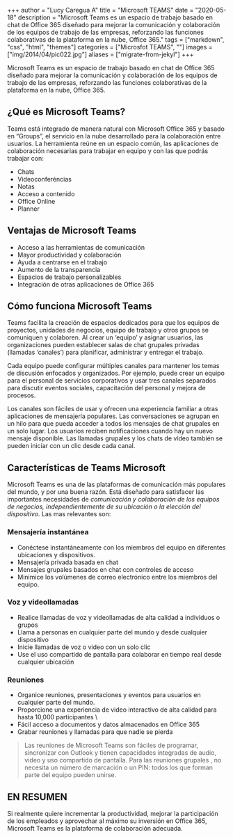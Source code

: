 +++
author = "Lucy Caregua A"
title = "Microsoft TEAMS"
date = "2020-05-18"
description = "Microsoft Teams es un espacio de trabajo basado en chat de Office 365 diseñado para mejorar la comunicación y colaboración de los equipos de trabajo de las empresas, reforzando las funciones colaborativas de la plataforma en la nube, Office 365."
tags = ["markdown", "css", "html", "themes"]
categories = ["Microsfot TEAMS", ""]
images  = ["img/2014/04/pic022.jpg"]
aliases = ["migrate-from-jekyl"]
+++

 Microsoft Teams es un espacio de trabajo basado en chat de Office 365 diseñado para mejorar la comunicación y colaboración de los equipos de trabajo de las empresas, reforzando las funciones colaborativas de la plataforma en la nube, Office 365.

## ¿Qué es Microsoft Teams?

Teams está integrado de manera natural con Microsoft Office 365 y basado en “Groups”, el servicio en la nube desarrollado para la colaboración entre usuarios. La herramienta reúne en un espacio común, las aplicaciones de colaboración necesarias para trabajar en equipo y con las que podrás trabajar con:

* Chats
* Videoconferéncias
* Notas
* Acceso a contenido
* Office Online
* Planner

## Ventajas de Microsoft Teams
* Acceso a las herramientas de comunicación
* Mayor productividad y colaboración
* Ayuda a centrarse en el trabajo
* Aumento de la transparencia
* Espacios de trabajo personalizables
* Integración de otras aplicaciones de Office 365

## Cómo funciona Microsoft Teams

Teams facilita la creación de espacios dedicados para que los equipos de proyectos, unidades de negocios, equipo de trabajo  y otros grupos se comuniquen y colaboren. Al crear un ‘equipo’ y asignar usuarios, las organizaciones pueden establecer salas de chat grupales privadas (llamadas ‘canales’) para planificar, administrar y entregar el trabajo.

Cada equipo puede configurar múltiples canales para mantener los temas de discusión enfocados y organizados. Por ejemplo, puede crear un equipo para el personal de servicios corporativos y usar tres canales separados para discutir eventos sociales, capacitación del personal y mejora de procesos.

Los canales son fáciles de usar y ofrecen una experiencia familiar a otras aplicaciones de mensajería populares. Las conversaciones se agrupan en un hilo para que pueda acceder a todos los mensajes de chat grupales en un solo lugar. Los usuarios reciben notificaciones cuando hay un nuevo mensaje disponible. Las llamadas grupales y los chats de vídeo también se pueden iniciar con un clic desde cada canal.

## Características de Teams  Microsoft
Microsoft Teams es una de las plataformas de comunicación más populares del mundo, y por una buena razón. Está diseñado para satisfacer las importantes necesidades de *comunicación y colaboración de los equipos de negocios, independientemente de su ubicación o la elección del dispositivo*. Las mas relevantes son:

### Mensajería instantánea

* Conéctese instantáneamente con los miembros del equipo en diferentes ubicaciones y dispositivos.
* Mensajería privada basada en chat
* Mensajes grupales basados ​​en chat con controles de acceso
* Minimice los volúmenes de correo electrónico entre los miembros del equipo.

### Voz y videollamadas

* Realice llamadas de voz y videollamadas de alta calidad a individuos o grupos
* Llama a personas en cualquier parte del mundo y desde cualquier dispositivo
* Inicie llamadas de voz o video con un solo clic
* Use el uso compartido de pantalla para colaborar en tiempo real desde cualquier ubicación 

### Reuniones

* Organice reuniones, presentaciones y eventos para usuarios en cualquier parte del mundo.
* Proporcione una experiencia de video interactivo de alta calidad para hasta 10,000 participantes \
* Fácil acceso a documentos y datos almacenados en Office 365
* Grabar reuniones y llamadas para que nadie se pierda

> Las reuniones de Microsoft Teams son fáciles de programar, sincronizar con Outlook y tienen capacidades integradas de audio, video y uso compartido de pantalla. Para las reuniones grupales , no necesita un número de marcación o un PIN: todos los que forman parte del equipo pueden unirse.

## EN RESUMEN

Si realmente quiere  incrementar la productividad, mejorar la participación de los empleados y aprovechar al máximo su inversión en Office 365, Microsoft Teams es la plataforma de colaboración adecuada.

> 
> 

